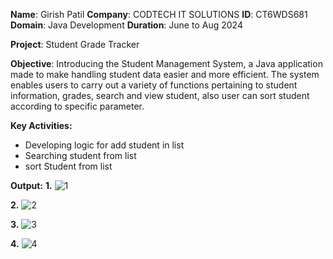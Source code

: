 **Name**: Girish Patil
**Company**: CODTECH IT SOLUTIONS
**ID**: CT6WDS681
**Domain**: Java Development
**Duration**: June to Aug 2024

**Project**: Student Grade Tracker

**Objective**:
Introducing the Student Management System, a Java application made to make handling student data easier and more efficient. The system enables users to carry out a variety of functions pertaining to student information, grades, search and view student, also user can sort student according to specific parameter.

**Key Activities:**
- Developing logic for add student in list
- Searching student from list
- sort Student from list


**Output:**
**1.**
![1](https://github.com/iampatil123/CodTech-Tasks/assets/104752738/8417b906-7746-4557-8fef-a7588d73d06e)

**2.**
![2](https://github.com/iampatil123/CodTech-Tasks/assets/104752738/539e64e9-3f91-49cf-993b-ff0f55029dae)

**3.**
![3](https://github.com/iampatil123/CodTech-Tasks/assets/104752738/a05ec999-6861-4993-bd1e-8751f4894135)

**4.**
![4](https://github.com/iampatil123/CodTech-Tasks/assets/104752738/5544cdc1-a223-4981-ae21-8715f892ae0d)
